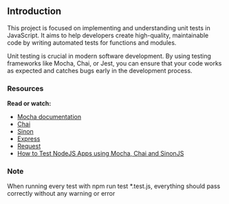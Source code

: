 ## Introduction
This project is focused on implementing and understanding unit tests in JavaScript. It aims to help developers create high-quality, maintainable code by writing automated tests for functions and modules.

Unit testing is crucial in modern software development. By using testing frameworks like Mocha, Chai, or Jest, you can ensure that your code works as expected and catches bugs early in the development process.

### Resources
**Read or watch:**

* [Mocha documentation](https://intranet.alxswe.com/rltoken/Gx5mfX41__cc2hwepcl0aA)
* [Chai](https://intranet.alxswe.com/rltoken/Rs3SrSdr9OxPp-4099A0cg)
* [Sinon](https://intranet.alxswe.com/rltoken/5KsW5N9sG3sGWW3z-jkNwA)
* [Express](https://intranet.alxswe.com/rltoken/Jq58SNUh8jcZqKoFcuOQdw)
* [Request](https://intranet.alxswe.com/rltoken/FcJfzr2jUJSj8Xp3z9L1wg)
* [How to Test NodeJS Apps using Mocha, Chai and SinonJS](https://intranet.alxswe.com/rltoken/HwB8gViDosy8znk7H9i4Pw)

### Note
When running every test with npm run test *.test.js, everything should pass correctly without any warning or error
